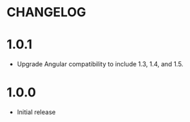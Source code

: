 # CHANGELOG

# 1.0.1

* Upgrade Angular compatibility to include 1.3, 1.4, and 1.5.

# 1.0.0

* Initial release
